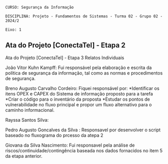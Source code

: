 `CURSO: Segurança da Informação`

`DISCIPLINA: Projeto - Fundamentos de Sistemas - Turma 02 - Grupo 02 - 2024/2`

`Eixo: 1`

## **Ata do Projeto [ConectaTel] - Etapa 2**

Ata do Projeto [ConectaTel] - Etapa 3
Relatos Individuais

João Vitor Kuhn Kampff: Fui responsável pela elaboração e escrita da política de segurança da informação, tal como as normas e procedimentos de segurança.

Breno Augusto Carvalho Cordeiro:
Fiquei responsável por: 
*Identificar os itens OPEX e CAPEX do Sistema de informação proposto para a tarefa
*Criar o código para o inventário da proposta
*Estudar os pontos de vulnerabilidade no fluxo principal e propor um fluxo alternativo para o caminho informacional.

Rayssa Santos Silva: 

Pedro Augusto Goncalves da Silva : Responsavel por desenvolver o script baseado no fluxograma do prcesso da atepa 2

Giovana da Silva Nascimento: 
Fui responsavel pela análise de riscos/continuidade/contingência baseada nos dados fornacidos no item 5 da etapa anterior.
